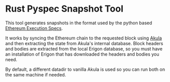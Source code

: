 # Rust Pyspec Snapshot Tool

This tool generates snapshots in the format used by the python based
[Ethereum Execution Specs](https://github.com/ethereum/execution-specs).

It works by syncing the Ethereum chain to the requested block using
[Akula](https://github.com/akula-bft/akula) and then extracting the state from
Akula's internal database. Block headers and bodies are extracted from the local
Erigon database, so you must have an installation of Erigon that has downloaded
the headers and bodies you need.

By default, a different datadir to vanilla Akula is used so you can run both on
the same machine if needed.
